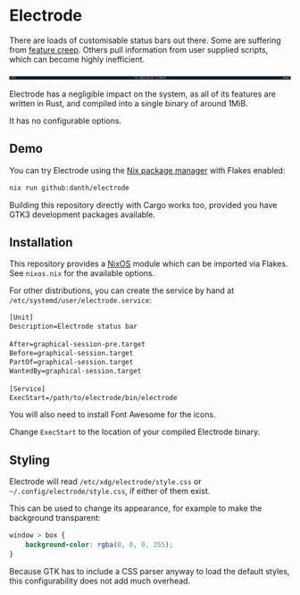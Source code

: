 # Electrode

There are loads of customisable status bars out there. Some are suffering from
[feature creep](https://en.wikipedia.org/wiki/Feature_creep). Others pull
information from user supplied scripts, which can become highly inefficient.

![Screenshot of Electrode](screenshot.webp)

Electrode has a negligible impact on the system, as all of its features are
written in Rust, and compiled into a single binary of around 1MiB.

It has no configurable options.

## Demo

You can try Electrode using the [Nix package manager](https://nixos.org/) with
Flakes enabled:

```sh
nix run github:danth/electrode
```

Building this repository directly with Cargo works too, provided you have GTK3
development packages available.

## Installation

This repository provides a [NixOS](https://nixos.org/) module which can be
imported via Flakes. See `nixos.nix` for the available options.

For other distributions, you can create the service by hand at
`/etc/systemd/user/electrode.service`:

```systemd
[Unit]
Description=Electrode status bar

After=graphical-session-pre.target
Before=graphical-session.target
PartOf=graphical-session.target
WantedBy=graphical-session.target

[Service]
ExecStart=/path/to/electrode/bin/electrode
```

You will also need to install Font Awesome for the icons.

Change `ExecStart` to the location of your compiled Electrode binary.

## Styling

Electrode will read `/etc/xdg/electrode/style.css` or `~/.config/electrode/style.css`,
if either of them exist.

This can be used to change its appearance, for example to make the background
transparent:

```css
window > box {
	background-color: rgba(0, 0, 0, 255);
}
```

Because GTK has to include a CSS parser anyway to load the default styles, this
configurability does not add much overhead.
